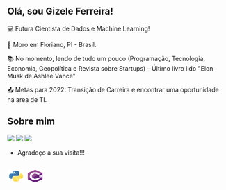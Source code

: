 ## Olá, sou Gizele Ferreira!

:computer: Futura Cientista de Dados e Machine Learning!

:house_with_garden: Moro em Floriano, PI - Brasil.

:books: No momento, lendo de tudo um pouco (Programação, Tecnologia, Economia, Geopolítica e Revista sobre Startups) - Último livro lido "Elon Musk de Ashlee Vance"

:outbox_tray: Metas para 2022: Transição de Carreira e encontrar uma oportunidade na area de TI. 

## Sobre mim 
 <a href="https://github.com/Gizelemaria">

  <a href="https://instagram.com/gizelemaria_" target="_blank"><img src="https://img.shields.io/badge/-Instagram-%23E4405F?style=for-the-badge&logo=instagram&logoColor=white" target="_blank"></a>
  <a href = "mailto:gizelidferreira@gmail.com"><img src="https://img.shields.io/badge/-Gmail-%23333?style=for-the-badge&logo=gmail&logoColor=white" target="_blank"></a>
  <a href="https://www.linkedin.com/in/gizelemariadferreira" target="_blank"><img src="https://img.shields.io/badge/-LinkedIn-%230077B5?style=for-the-badge&logo=linkedin&logoColor=white" target="_blank"></a> 

  
- Agradeço a sua visita!!!

    
<div style="display: inline_block"><br>
  <img align="center" alt="Rafa-Python" height="30" width="40" src="https://raw.githubusercontent.com/devicons/devicon/master/icons/python/python-original.svg">
  <img align="center" alt="Rafa-Csharp" height="30" width="40" src="https://raw.githubusercontent.com/devicons/devicon/master/icons/csharp/csharp-original.svg">
